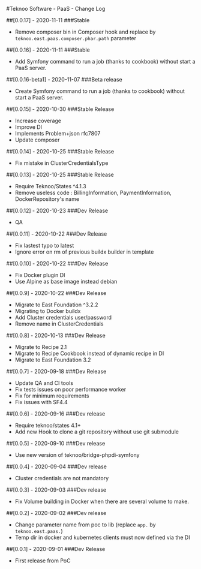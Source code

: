 #Teknoo Software - PaaS - Change Log

##[0.0.17] - 2020-11-11
###Stable
- Remove composer bin in Composer hook and replace by `teknoo.east.paas.composer.phar.path` parameter

##[0.0.16] - 2020-11-11
###Stable
- Add Symfony command to run a job (thanks to cookbook) without start a PaaS server.

##[0.0.16-beta1] - 2020-11-07
###Beta release
- Create Symfony command to run a job (thanks to cookbook) without start a PaaS server.

##[0.0.15] - 2020-10-30
###Stable Release
- Increase coverage
- Improve DI
- Implements Problem+json rfc7807
- Update composer

##[0.0.14] - 2020-10-25
###Stable Release
- Fix mistake in ClusterCredentialsType

##[0.0.13] - 2020-10-25
###Stable Release
- Require Teknoo/States ^4.1.3
- Remove useless code : BillingInformation, PaymentInformation, DockerRepository's name

##[0.0.12] - 2020-10-23
###Dev Release
- QA

##[0.0.11] - 2020-10-22
###Dev Release
- Fix lastest typo to latest
- Ignore error on rm of previous buildx builder in template

##[0.0.10] - 2020-10-22
###Dev Release
- Fix Docker plugin DI
- Use Alpine as base image instead debian

##[0.0.9] - 2020-10-22
###Dev Release
- Migrate to East Foundation ^3.2.2
- Migrating to Docker buildx
- Add Cluster credentials user/password
- Remove name in ClusterCredentials
 
##[0.0.8] - 2020-10-13
###Dev Release
- Migrate to Recipe 2.1
- Migrate to Recipe Cookbook instead of dynamic recipe in DI
- Migrate to East Foundation 3.2

##[0.0.7] - 2020-09-18
###Dev Release
- Update QA and CI tools
- Fix tests issues on poor performance worker
- Fix for minimum requirements 
- Fix issues with SF4.4

##[0.0.6] - 2020-09-16
###Dev release
- Require teknoo/states 4.1+
- Add new Hook to clone a git repository without use git submodule

##[0.0.5] - 2020-09-10
###Dev release
- Use new version of teknoo/bridge-phpdi-symfony

##[0.0.4] - 2020-09-04
###Dev release
- Cluster credentials are not mandatory

##[0.0.3] - 2020-09-03
###Dev release
- Fix Volume building in Docker when there are several volume to make.

##[0.0.2] - 2020-09-02
###Dev release
- Change parameter name from poc to lib (replace `app.` by `teknoo.east.paas.`)
- Temp dir in docker and kubernetes clients must now defined via the DI

##[0.0.1] - 2020-09-01
###Dev Release
- First release from PoC
